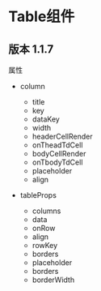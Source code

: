 # Table组件

## 版本 1.1.7

属性

+ column
  + title
  + key
  + dataKey
  + width
  + headerCellRender
  + onTheadTdCell
  + bodyCellRender
  + onTbodyTdCell
  + placeholder
  + align

+ tableProps
  + columns
  + data
  + onRow
  + align
  + rowKey
  + borders
  + placeholder
  + borders
  + borderWidth
